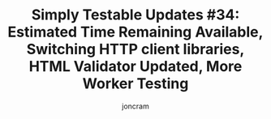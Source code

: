 ---
title: "Simply Testable Updates #34: Estimated Time Remaining Available, Switching HTTP client libraries,  HTML Validator Updated, More Worker Testing"
short_title: "Simply Testable Updates #34: Estimated Time Remaining Available"
author: joncram
newsletter:
    issue_number: 34th
    url: https://us5.campaign-archive2.com/?u=ac75e33d993d2b502e333ddd0&amp;id=7d0d86aecd
    closing_sentence: Expect the next newsletter in a week from now on April 10.
    highlights:
        - Estimated Time Remaining Available
        - Switching HTTP Client Libraries
        - More Worker Testing
        - HTML Validator Updated (fixes issue)
---
